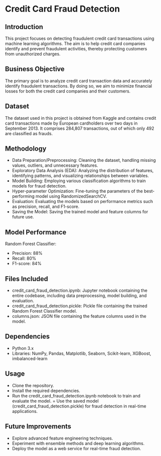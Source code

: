 # Credit Card Fraud Detection

## Introduction
This project focuses on detecting fraudulent credit card transactions using machine learning algorithms. The aim is to help credit card companies identify and prevent fraudulent activities, thereby protecting customers from unauthorized charges.

## Business Objective
The primary goal is to analyze credit card transaction data and accurately identify fraudulent transactions. By doing so, we aim to minimize financial losses for both the credit card companies and their customers.

## Dataset
The dataset used in this project is obtained from Kaggle and contains credit card transactions made by European cardholders over two days in September 2013. It comprises 284,807 transactions, out of which only 492 are classified as frauds.

## Methodology
- Data Preparation/Preprocessing: Cleaning the dataset, handling missing values, outliers, and unnecessary features.
- Exploratory Data Analysis (EDA): Analyzing the distribution of features, identifying patterns, and visualizing relationships between variables.
- Model Building: Employing various classification algorithms to train models for fraud detection.
- Hyper-parameter Optimization: Fine-tuning the parameters of the best-performing model using RandomizedSearchCV.
- Evaluation: Evaluating the models based on performance metrics such as precision, recall, and F1-score.
- Saving the Model: Saving the trained model and feature columns for future use.

## Model Performance
Random Forest Classifier:
- Precision: 88%
- Recall: 80%
- F1-score: 84%

## Files Included
- credit_card_fraud_detection.ipynb: Jupyter notebook containing the entire codebase, including data preprocessing, model building, and evaluation.
- credit_card_fraud_detection.pickle: Pickle file containing the trained Random Forest Classifier model.
- columns.json: JSON file containing the feature columns used in the model.

## Dependencies
- Python 3.x
- Libraries: NumPy, Pandas, Matplotlib, Seaborn, Scikit-learn, XGBoost, imbalanced-learn

## Usage
- Clone the repository.
- Install the required dependencies.
- Run the credit_card_fraud_detection.ipynb notebook to train and evaluate the model.
= Use the saved model (credit_card_fraud_detection.pickle) for fraud detection in real-time applications.

## Future Improvements
- Explore advanced feature engineering techniques.
- Experiment with ensemble methods and deep learning algorithms.
- Deploy the model as a web service for real-time fraud detection.

